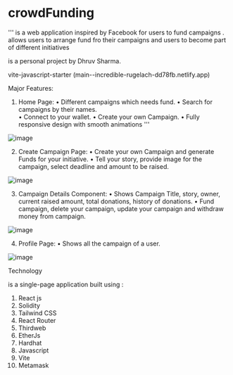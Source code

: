 # crowdFunding

'''
<Project Name> is a web application inspired by Facebook for users to fund campaigns . <Project Name> allows users to arrange fund fro their campaigns and users to become part of different initiatives

<Project Name> is a personal project by Dhruv  Sharma.

<Project Link>  vite-javascript-starter (main--incredible-rugelach-dd78fb.netlify.app)

Major Features:

1.	Home Page:
•	Different campaigns which needs fund.
•	Search for campaigns by their names.  
•	Connect to your wallet.
•	Create your own Campaign.
•	Fully responsive design with smooth animations
'''

![image](https://github.com/DhruvSharma19/crowdFunding/assets/112254552/c198b5f6-dbc9-455e-acbb-179c25e8d1be)


2.	Create Campaign Page:
•	Create your own Campaign and generate Funds for your initiative.
•	Tell your story, provide image for the campaign, select deadline and amount  to be raised.

![image](https://github.com/DhruvSharma19/crowdFunding/assets/112254552/bf7d99cf-4ddf-41e7-99a8-4ed4b0063cd5)




3.	Campaign Details Component:
•	Shows Campaign Title, story, owner, current raised amount, total donations, history of donations.
•	Fund campaign, delete your campaign, update your campaign and withdraw money from campaign.


![image](https://github.com/DhruvSharma19/crowdFunding/assets/112254552/747eaaf9-21d3-47e3-8938-242c44a8290e)


4.	Profile Page:
•	Shows all the campaign of a user.

![image](https://github.com/DhruvSharma19/crowdFunding/assets/112254552/c5bec0c3-0e4c-41c5-b21f-1f02aaddc31e)





Technology

<Project Name> is a single-page application built using :

1.	React js
2.	Solidity
3.	Tailwind CSS
4.	React Router
5.	Thirdweb
6.	EtherJs
7.	Hardhat
8.	Javascript
9.	Vite
10.	Metamask





